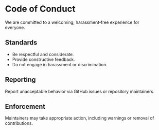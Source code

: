 Code of Conduct
===============

We are committed to a welcoming, harassment‑free experience for everyone.

Standards
---------
- Be respectful and considerate.
- Provide constructive feedback.
- Do not engage in harassment or discrimination.

Reporting
---------
Report unacceptable behavior via GitHub issues or repository maintainers.

Enforcement
-----------
Maintainers may take appropriate action, including warnings or removal of contributions.


